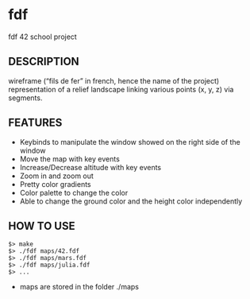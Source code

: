 # fdf
fdf 42 school project

## DESCRIPTION
wireframe (“fils de fer” in french, hence the name of the project) representation of a relief landscape linking various points
(x, y, z) via segments.


## FEATURES
- Keybinds to manipulate the window showed on the right side of the window
- Move the map with key events
- Increase/Decrease altitude with key events
- Zoom in and zoom out
- Pretty color gradients
- Color palette to change the color
- Able to change the ground color and the height color independently


## HOW TO USE

```
$> make
$> ./fdf maps/42.fdf
$> ./fdf maps/mars.fdf
$> ./fdf maps/julia.fdf
$> ...
```
- maps are stored in the folder ./maps
